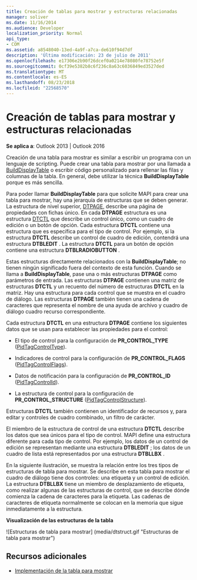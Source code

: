 ```yaml
---
title: Creación de tablas para mostrar y estructuras relacionadas
manager: soliver
ms.date: 11/16/2014
ms.audience: Developer
localization_priority: Normal
api_type:
- COM
ms.assetid: a8548040-13ed-4a9f-a7ca-de610f94d7df
description: 'Última modificación: 23 de julio de 2011'
ms.openlocfilehash: e17306e2b90f26dcef0a0214e78080fe78752e5f
ms.sourcegitcommit: 0cf39e5382b8c6f236c8a63c6036849ed3527ded
ms.translationtype: MT
ms.contentlocale: es-ES
ms.lasthandoff: 08/23/2018
ms.locfileid: "22568570"
---
```

# <a name="creating-display-tables-and-related-structures"></a>Creación de tablas para mostrar y estructuras relacionadas
  
**Se aplica a**: Outlook 2013 | Outlook 2016 
  
Creación de una tabla para mostrar es similar a escribir un programa con un lenguaje de scripting. Puede crear una tabla para mostrar por una llamada a [BuildDisplayTable](builddisplaytable.md) o escribir código personalizado para rellenar las filas y columnas de la tabla. En general, debe utilizar la técnica **BuildDisplayTable** porque es más sencilla. 
  
Para poder llamar **BuildDisplayTable** para que solicite MAPI para crear una tabla para mostrar, hay una jerarquía de estructuras que se deben generar. La estructura de nivel superior, [DTPAGE](dtpage.md), describe una página de propiedades con fichas único. En cada **DTPAGE** estructura es una estructura [DTCTL](dtctl.md) que describe un control único, como un cuadro de edición o un botón de opción. Cada estructura **DTCTL** contiene una estructura que es específica para el tipo de control. Por ejemplo, si la estructura **DTCTL** describe un control de cuadro de edición, contendrá una estructura **DTBLEDIT** . La estructura **DTCTL** para un botón de opción contiene una estructura **DTBLRADIOBUTTON** . 
  
Estas estructuras directamente relacionados con la **BuildDisplayTable**; no tienen ningún significado fuera del contexto de esta función. Cuando se llama a **BuildDisplayTable**, pase una o más estructuras **DTPAGE** como parámetros de entrada. Las estructuras **DTPAGE** contienen una matriz de estructuras **DTCTL** y un recuento del número de estructuras **DTCTL** en la matriz. Hay una estructura para cada control que se muestra en el cuadro de diálogo. Las estructuras **DTPAGE** también tienen una cadena de caracteres que representa el nombre de una ayuda de archivo y cuadro de diálogo cuadro recurso correspondiente. 
  
Cada estructura **DTCTL** en una estructura **DTPAGE** contiene los siguientes datos que se usan para establecer las propiedades para el control: 
  
- El tipo de control para la configuración de **PR_CONTROL_TYPE** ([PidTagControlType](pidtagcontroltype-canonical-property.md)).
    
- Indicadores de control para la configuración de **PR_CONTROL_FLAGS** ([PidTagControlFlags](pidtagcontrolflags-canonical-property.md)).
    
- Datos de notificación para la configuración de **PR_CONTROL_ID** ([PidTagControlId](pidtagcontrolid-canonical-property.md)).
    
- La estructura de control para la configuración de **PR_CONTROL_STRUCTURE** ([PidTagControlStructure](pidtagcontrolstructure-canonical-property.md)).
    
Estructuras **DTCTL** también contienen un identificador de recursos y, para editar y controles de cuadro combinado, un filtro de carácter. 
  
El miembro de la estructura de control de una estructura **DTCTL** describe los datos que sea únicos para el tipo de control. MAPI define una estructura diferente para cada tipo de control. Por ejemplo, los datos de un control de edición se representan mediante una estructura **DTBLEDIT** ; los datos de un cuadro de lista está representados por una estructura **DTBLLBX** . 
  
En la siguiente ilustración, se muestra la relación entre los tres tipos de estructuras de tabla para mostrar. Se describe en esta tabla para mostrar el cuadro de diálogo tiene dos controles: una etiqueta y un control de edición. La estructura **DTBLLBX** tiene un miembro de desplazamiento de etiqueta, como realizar algunas de las estructuras de control, que se describe dónde comienza la cadena de caracteres para la etiqueta. Las cadenas de caracteres de etiqueta normalmente se colocan en la memoria que sigue inmediatamente a la estructura. 
  
**Visualización de las estructuras de la tabla**
  
![Estructuras de tabla para mostrar] (media/dtstruct.gif "Estructuras de tabla para mostrar")
  
## <a name="see-also"></a>Recursos adicionales

- [Implementación de la tabla para mostrar](display-table-implementation.md)

